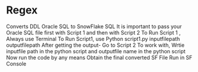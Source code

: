 # Regex
Converts DDL Oracle SQL to SnowFlake SQL
It is important to pass your Oracle SQL file first with Script 1 and then with Script 2
To Run Script 1 , Always use Terminal
To Run Script1, use Python script1.py inputfilepath outputfilepath
After getting the output- Go to Script 2
To work with, Wrtie inputfile path in the python script and outputfile name in the python script
Now run the code by any means
Obtain the final converted SF File
Run in SF Console
